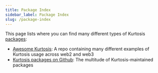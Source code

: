 ```yaml
---
title: Package Index
sidebar_label: Package Index
slug: /package-index
---
```


This page lists where you can find many different types of Kurtosis [packages][packages-concepts-reference]:

- [Awesome Kurtosis][awesome-kurtosis]: A repo containing many different examples of Kurtosis usage across web2 and web3
- [Kurtosis packages on Github](https://github.com/kurtosis-tech?q=package+in%3Aname&type=&language=): The multitude of Kurtosis-maintained packages

<!---------------------------------------- ONLY LINKS BELOW HERE!!! ----------------------------------->
[awesome-kurtosis]: https://github.com/kurtosis-tech/awesome-kurtosis
[packages-concepts-reference]: ./concepts-reference/packages.md
